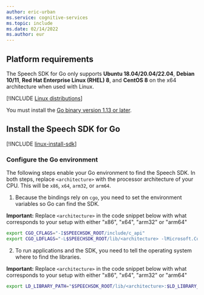 ```yaml
---
author: eric-urban
ms.service: cognitive-services
ms.topic: include
ms.date: 02/14/2022
ms.author: eur
---
```


## Platform requirements

The Speech SDK for Go only supports **Ubuntu 18.04/20.04/22.04**, **Debian 10/11**, **Red Hat Enterprise Linux (RHEL) 8**, and **CentOS 8** on the x64 architecture when used with Linux.

[!INCLUDE [Linux distributions](linux-distributions.md)]

You must install the [Go binary version 1.13 or later](https://go.dev/dl/).

## Install the Speech SDK for Go

[!INCLUDE [linux-install-sdk](linux-install-sdk.md)]

### Configure the Go environment

The following steps enable your Go environment to find the Speech SDK. In both steps, replace `<architecture>` with the processor architecture of your CPU. This will be `x86`, `x64`, `arm32`, or `arm64`.

1. Because the bindings rely on `cgo`, you need to set the environment variables so Go can find the SDK.

**Important:** Replace `<architecture>` in the code snippet below with what corresponds to your setup with either "x86", "x64", "arm32" or "arm64"

   ```sh
   export CGO_CFLAGS="-I$SPEECHSDK_ROOT/include/c_api"
   export CGO_LDFLAGS="-L$SPEECHSDK_ROOT/lib/<architecture> -lMicrosoft.CognitiveServices.Speech.core"
   ```

2. To run applications and the SDK, you need to tell the operating system where to find the libraries.

**Important:** Replace `<architecture>` in the code snippet below with what corresponds to your setup with either "x86", "x64", "arm32" or "arm64"

   ```sh
   export LD_LIBRARY_PATH="$SPEECHSDK_ROOT/lib/<architecture>:$LD_LIBRARY_PATH"
   ```
